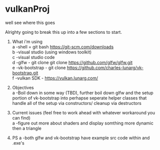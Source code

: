 # vulkanProj
well see where this goes  

Alrighty going to break this up into a few sections to start.  

1. What i'm using   
    a  -shell = git bash https://git-scm.com/downloads  
    b  -visual studio (using windows toolkit)   
    c  -visual studio code  
    d  -glfw - git clone  git clone https://github.com/glfw/glfw.git  
    e  -vk-bootstrap - git clone https://github.com/charles-lunarg/vk-bootstrap.git     
    f  -vulkan SDK - https://vulkan.lunarg.com/

2. Objectives  
    a  -Boil down in some way (TBD), further boil down glfw and the setup   
        portion of vk-bootstrap into perhapse seperate helper classes that   
        handle all of the setup via constructors/ cleanup via destructors  
  
3. Current issues (feel free to work ahead with whatever workaround you can find)  
    a  -figure out more about shaders and display somthing more dynamic then a triangle    

4.  PS
    a  -both glfw and vk-bootstrap have example src code within and .exe's
